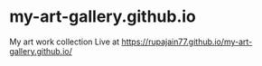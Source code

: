 # my-art-gallery.github.io
My art work collection
Live at https://rupajain77.github.io/my-art-gallery.github.io/
